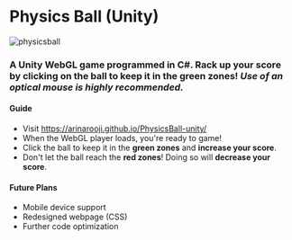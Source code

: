 # Physics Ball (Unity)
![physicsball](https://user-images.githubusercontent.com/30301389/36232950-b8d61cb6-11b1-11e8-97a8-069855539584.jpeg)
### A Unity WebGL game programmed in C#. Rack up your score by clicking on the ball to keep it in the green zones! *Use of an optical mouse is highly recommended.*

#### Guide
- Visit https://arinarooji.github.io/PhysicsBall-unity/
- When the WebGL player loads, you're ready to game!
- Click the ball to keep it in the **green zones** and **increase your score**.
- Don't let the ball reach the **red zones**! Doing so will **decrease your score**.

#### Future Plans
- Mobile device support
- Redesigned webpage (CSS)
- Further code optimization
